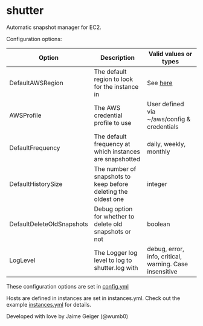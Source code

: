 shutter
=======
Automatic snapshot manager for EC2.

Configuration options:

| Option                    | Description                                                    | Valid values or types                       |
| ------                    | -----------                                                    | ---------------------                       |
| DefaultAWSRegion          | The default region to look for the instance in                 | See [here](http://docs.aws.amazon.com/general/latest/gr/rande.html) |
| AWSProfile                | The AWS credential profile to use                              | User defined via ~/aws/config & credentials |
| DefaultFrequency          | The default frequency at which instances are snapshotted       | daily, weekly, monthly                      |
| DefaultHistorySize        | The number of snapshots to keep before deleting the oldest one | integer                                     |
| DefaultDeleteOldSnapshots | Debug option for whether to delete old snapshots or not        | boolean                                     |
| LogLevel                  | The Logger log level to log to shutter.log with                | debug, error, info, critical, warning. Case insensitive |

These configuration options are set in [config.yml](config.yml)

Hosts are defined in instances are set in instances.yml. Check out the example [instances.yml](instances.yml) for details.

Developed with love by Jaime Geiger (@wumb0)
